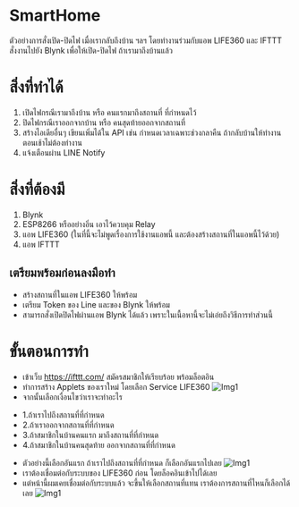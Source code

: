 # SmartHome

ตัวอย่างการสั่งเปิด-ปิดไฟ เมื่อเรากลับถึงบ้าน ฯลฯ  โดยทำงานร่วมกับแอพ LIFE360 และ IFTTT สั่งงานไปยัง Blynk เพื่อให้เปิด-ปิดไฟ ถ้าเรามาถึงบ้านแล้ว

# สิ่งที่ทำได้
1. เปิดไฟกรณีเรามาถึงบ้าน หรือ คนแรกมาถึงสถานที่ ที่กำหนดไว้ 
2. ปิดไฟกรณีเราออกจากบ้าน หรือ คนสุดท้ายออกจากสถานที่
3. สร้างไอเดียอื่นๆ เขียนเพิ่มได้ใน API เช่น กำหนดเวลาเฉพาะช่วงกลาคืน ถ้ากลับบ้านให้ทำงาน ตอนเช้าไม่ต้องทำงาน
3. แจ้งเตือนผ่าน LINE Notify 

# สิ่งที่ต้องมี
1. Blynk
2. ESP8266 หรืออย่างอิ่น เอาไว้ควบคุม Relay
3. แอพ LIFE360 (ในที่นี้จะไม่พูดเรื่องการใช้งานแอพนี้ และต้องสร้างสถานที่ในแอพนี้ไว้ด้วย)
4. แอพ IFTTT 

## เตรียมพร้อมก่อนลงมือทำ
 * สร้างสถานที่ในแอพ LIFE360 ให้พร้อม
 * เตรียม Token ของ Line และของ Blynk ให้พร้อม
 * สามารถสั่งเปิดปิดไฟผ่านแอพ Blynk ได้แล้ว เพราะในเนื้อหานี้จะไม่เอ่ยถึงวิธีการทำส่วนนี้
# ขั้นตอนการทำ
 * เข้าเว็บ https://ifttt.com/ สมัครสมาชิกให้เรียบร้อย พร้อมล็อตอิน
 * ทำการสร้าง Applets ของเราใหม่ โดยเลือก Service LIFE360
 ![Img1](https://www.remotecloud.info/github_img/github_1.png)
 * จากนั้นเลือกเงื่อนไขว่าเราจะทำอะไร
 - 1.ถ้าเราไปถึงสถานที่ที่กำหนด
 - 2.ถ้าเราออกจากสถานที่ที่กำหนด
 - 3.ถ้าสมาชิกในบ้านคนแรก มาถึงสถานที่ที่กำหนด
 - 4.ถ้าสมาชิกในบ้านคนสุดท้าย ออกจากสถานที่ที่กำหนด
 * ตัวอย่างนี้เลือกอันแรก ถ้าเราไปถึงสถานที่ที่กำหนด ก็เลือกอันแรกไปเลย
  ![Img1](https://www.remotecloud.info/github_img/github_2.png)
  * เราต้องเชื่อมต่อกับระบบของ LIFE360 ก่อน โดยล็อคอินเข้าไปได้เลย
  * แต่หน้านี้ผมเคยเชื่อมต่อกับระบบแล้ว จะขึ้นให้เลือกสถานที่แทน เราต้องการสถานที่ไหนก็เลือกได้เลย
    ![Img1](https://www.remotecloud.info/github_img/github_3.png)
